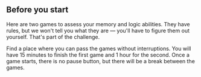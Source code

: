 ## Before you start

Here are two games to assess your memory and logic abilities. They have rules, but we won't tell you what they are — you'll have to figure them out yourself. That's part of the challenge.

Find a place where you can pass the games without interruptions. You will have 15 minutes to finish the first game and 1 hour for the second. Once a game starts, there is no pause button, but there will be a break between the games.
